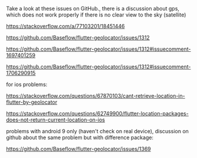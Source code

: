 Take a look at these issues on GitHub., 
there is a discussion about gps, which does not work properly if there is no clear view to the sky (satellite)


https://stackoverflow.com/a/77103201/18451446

https://github.com/Baseflow/flutter-geolocator/issues/1312

https://github.com/Baseflow/flutter-geolocator/issues/1312#issuecomment-1697401259

https://github.com/Baseflow/flutter-geolocator/issues/1312#issuecomment-1706290915


for ios problems:

https://stackoverflow.com/questions/67870103/cant-retrieve-location-in-flutter-by-geolocator

https://stackoverflow.com/questions/62749900/flutter-location-packages-does-not-return-current-location-on-ios

problems with android 9 only (haven't check on real device), discussion on github about the same 
problem but with difference package:

https://github.com/Baseflow/flutter-geolocator/issues/1369